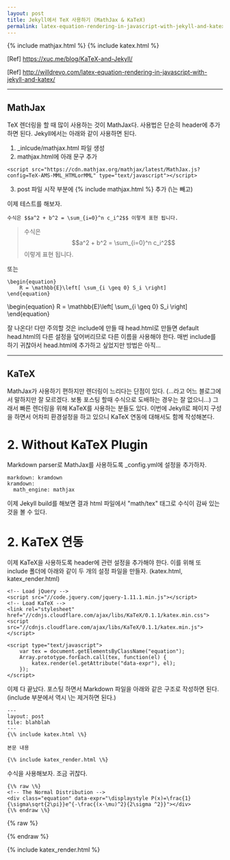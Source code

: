 ```yaml
---
layout: post
title: Jekyll에서 TeX 사용하기 (MathJax & KaTeX)
permalink: latex-equation-rendering-in-javascript-with-jekyll-and-katex
---
```

{% include mathjax.html %}
{% include katex.html %}

[Ref] https://xuc.me/blog/KaTeX-and-Jekyll/

[Ref] http://willdrevo.com/latex-equation-rendering-in-javascript-with-jekyll-and-katex/

---
## MathJax

TeX 렌더링을 할 때 많이 사용하는 것이 MathJax다. 사용법은 단순히 header에 추가하면 된다. Jekyll에서는 아래와 같이 사용하면 된다.

1. _inlcude/mathjax.html 파일 생성
2. mathjax.html에 아래 문구 추가
```    
<script src="https://cdn.mathjax.org/mathjax/latest/MathJax.js?config=TeX-AMS-MML_HTMLorMML" type="text/javascript"></script>
```
3. post 파일 시작 부분에 {\% include mathjax.html \%} 추가 (\는 빼고)

이제 테스트를 해보자.

```
수식은 $$a^2 + b^2 = \sum_{i=0}^n c_i^2$$ 이렇게 표현 됩니다. 
```
> 수식은 $$a^2 + b^2 = \sum_{i=0}^n c_i^2$$ 이렇게 표현 됩니다.

또는
```
\begin{equation}
    R = \mathbb{E}\left[ \sum_{i \geq 0} S_i \right]
\end{equation}
```

\begin{equation}
    R = \mathbb{E}\left[ \sum_{i \geq 0} S_i \right]
\end{equation}


잘 나온다! 
다만 주의할 것은 include에 만들 때 head.html로 만들면 default head.html의 다른 설정을 덮어버리므로 다른 이름을 사용해야 한다.
매번 include를 하기 귀찮아서 head.html에 추가하고 싶었지만 방법은 아직...

---
## KaTeX

MathJax가 사용하기 편하지만 렌더링이 느리다는 단점이 있다. (...라고 어느 블로그에서 말하지만 잘 모르겠다. 보통 포스팅 할때 수식으로 도배하는 경우는 잘 없으니...)
그래서 빠른 렌더링을 위해 KaTeX를 사용하는 분들도 있다. 
이번에 Jekyll로 페이지 구성을 하면서 어차피 환경설정을 하고 있으니 KaTeX 연동에 대해서도 함께 작성해본다.

# 2. Without KaTeX Plugin

Markdown parser로 MathJax를 사용하도록 _config.yml에 설정을 추가하자.
```
markdown: kramdown
kramdown:
  math_engine: mathjax
```

이제 Jekyll build를 해보면 결과 html 파일에서 "math/tex" 태그로 수식이 감싸 있는 것을 볼 수 있다.

# 2. KaTeX 연동
이제 KaTeX을 사용하도록 header에 관련 설정을 추가해야 한다. 이를 위해 또 include 폴더에 아래와 같이 두 개의 설정 파일을 만들자. (katex.html, katex_render.html)
```
<!-- Load jQuery -->
<script src="//code.jquery.com/jquery-1.11.1.min.js"></script>
<!-- Load KaTeX -->
<link rel="stylesheet" href="//cdnjs.cloudflare.com/ajax/libs/KaTeX/0.1.1/katex.min.css">
<script src="//cdnjs.cloudflare.com/ajax/libs/KaTeX/0.1.1/katex.min.js"></script>
```

```
<script type="text/javascript">
    var tex = document.getElementsByClassName("equation");
    Array.prototype.forEach.call(tex, function(el) {
        katex.render(el.getAttribute("data-expr"), el);
    });
</script>
```

이제 다 끝났다. 포스팅 하면서 Markdown 파일을 아래와 같은 구조로 작성하면 된다.
(include 부분에서 역시 \는 제거하면 된다.)
```
---
layout: post
tile: blahblah
---
{\% include katex.html \%}

본문 내용

{\% include katex_render.html \%}
```

수식을 사용해보자. 조금 귀찮다.
```
{\% raw \%}
<!-- The Normal Distribution -->
<div class="equation" data-expr="\displaystyle P(x)=\frac{1}{\sigma\sqrt{2\pi}}e^{-\frac{(x-\mu)^2}{2\sigma ^2}}"></div>
{\% endraw \%}
```

{% raw %}
<!-- The Normal Distribution -->
<div class="equation" data-expr="\displaystyle P(x)=\frac{1}{\sigma\sqrt{2\pi}}e^{-\frac{(x-\mu)^2}{2\sigma ^2}}"></div>
{% endraw %}

{% include katex_render.html %} 